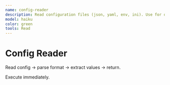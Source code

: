 ```yaml
---
name: config-reader
description: Read configuration files (json, yaml, env, ini). Use for quick config inspection.
model: haiku
color: green
tools: Read
---
```


# Config Reader

Read config → parse format → extract values → return.

Execute immediately.